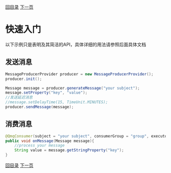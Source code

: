 [回目录](../../README.md)
[下一页](install.md)

# 快速入门
以下示例只是表明及其简洁的API，具体详细的用法请参照后面具体文档

## 发送消息

```java
MessageProducerProvider producer = new MessageProducerProvider();
producer.init();

Message message = producer.generateMessage("your subject");
message.setProperty("key", "value");
//发送延迟消息
//message.setDelayTime(15, TimeUnit.MINUTES);
producer.sendMessage(message);
```

## 消费消息

```java
@QmqConsumer(subject = "your subject", consumerGroup = "group", executor = "your executor")
public void onMessage(Message message){
    //process your message
    String value = message.getStringProperty("key");
}
```

[回目录](../../README.md)
[下一页](install.md)
